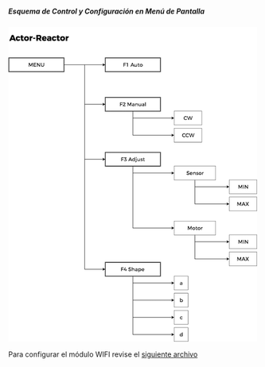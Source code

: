 ##### Esquema de Control y Configuración en Menú de Pantalla

![Esquema de Control](../img/actor-reactor-ai.png)

Para configurar el módulo WIFI revise el [siguiente archivo](config_esp8266)